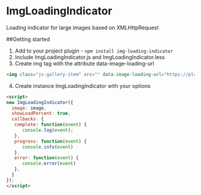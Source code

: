# ImgLoadingIndicator
Loading indicator for large images based on XMLHttpRequest

##Getting started
1. Add to your project plugin - `npm install img-loading-indicator`
2. Include ImgLoadingIndicator.js and ImgLoadingIndicator.less
3. Create img tag with the attribute data-image-loading-url
```html
<img class="js-gallery-item" src="" data-image-loading-url="https://placekitten.com/g/2000/2000" alt="">
```
4. Create instance ImgLoadingIndicator with your options
```html
<script>
new ImgLoadingIndicator({
  image: image,
  showLoadPercent: true,
  callbacks: {
   complete: function(event) {
      console.log(event);
   },
   progress: function(event) {
      console.info(event)
   },
   error: function(event) {
      console.error(event)
   },
  }
});
</script>
```

